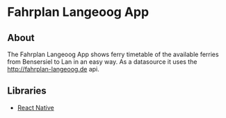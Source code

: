 # Fahrplan Langeoog App

## About
The Fahrplan Langeoog App shows ferry timetable of the available ferries from Bensersiel to Lan in an easy way. As a datasource it uses the http://fahrplan-langeoog.de api.

## Libraries
* [React Native](https://facebook.github.io/react-native/)
